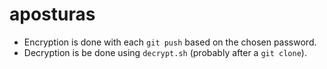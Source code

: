 # aposturas
- Encryption is done with each `git push` based on the chosen password.
- Decryption is be done using `decrypt.sh` (probably after a `git clone`).